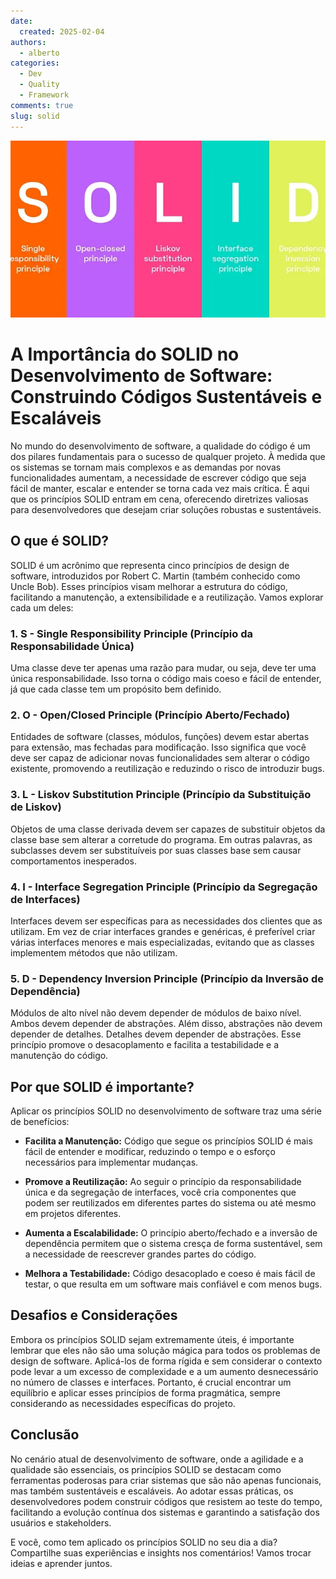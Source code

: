```yaml
---
date:
  created: 2025-02-04
authors:
  - alberto
categories:
  - Dev
  - Quality
  - Framework
comments: true
slug: solid
---
```


![SOLID](../../../images/blog/alberto/solid.png)

# A Importância do SOLID no Desenvolvimento de Software: Construindo Códigos Sustentáveis e Escaláveis

No mundo do desenvolvimento de software, a qualidade do código é um dos pilares fundamentais para o sucesso de qualquer projeto. À medida que os sistemas se tornam mais complexos e as demandas por novas funcionalidades aumentam, a necessidade de escrever código que seja fácil de manter, escalar e entender se torna cada vez mais crítica. É aqui que os princípios SOLID entram em cena, oferecendo diretrizes valiosas para desenvolvedores que desejam criar soluções robustas e sustentáveis.

<!-- more -->

 ## O que é SOLID?

SOLID é um acrônimo que representa cinco princípios de design de software, introduzidos por Robert C. Martin (também conhecido como Uncle Bob). Esses princípios visam melhorar a estrutura do código, facilitando a manutenção, a extensibilidade e a reutilização. Vamos explorar cada um deles:

### 1. S - Single Responsibility Principle (Princípio da Responsabilidade Única)

Uma classe deve ter apenas uma razão para mudar, ou seja, deve ter uma única responsabilidade. Isso torna o código mais coeso e fácil de entender, já que cada classe tem um propósito bem definido.

### 2. O - Open/Closed Principle (Princípio Aberto/Fechado)

Entidades de software (classes, módulos, funções) devem estar abertas para extensão, mas fechadas para modificação. Isso significa que você deve ser capaz de adicionar novas funcionalidades sem alterar o código existente, promovendo a reutilização e reduzindo o risco de introduzir bugs.

### 3. L - Liskov Substitution Principle (Princípio da Substituição de Liskov)

Objetos de uma classe derivada devem ser capazes de substituir objetos da classe base sem alterar a corretude do programa. Em outras palavras, as subclasses devem ser substituíveis por suas classes base sem causar comportamentos inesperados.

### 4. I - Interface Segregation Principle (Princípio da Segregação de Interfaces)

Interfaces devem ser específicas para as necessidades dos clientes que as utilizam. Em vez de criar interfaces grandes e genéricas, é preferível criar várias interfaces menores e mais especializadas, evitando que as classes implementem métodos que não utilizam.

### 5. D - Dependency Inversion Principle (Princípio da Inversão de Dependência)

Módulos de alto nível não devem depender de módulos de baixo nível. Ambos devem depender de abstrações. Além disso, abstrações não devem depender de detalhes. Detalhes devem depender de abstrações. Esse princípio promove o desacoplamento e facilita a testabilidade e a manutenção do código.

## Por que SOLID é importante?

Aplicar os princípios SOLID no desenvolvimento de software traz uma série de benefícios:

- **Facilita a Manutenção:** Código que segue os princípios SOLID é mais fácil de entender e modificar, reduzindo o tempo e o esforço necessários para implementar mudanças.

- **Promove a Reutilização:** Ao seguir o princípio da responsabilidade única e da segregação de interfaces, você cria componentes que podem ser reutilizados em diferentes partes do sistema ou até mesmo em projetos diferentes.

- **Aumenta a Escalabilidade:** O princípio aberto/fechado e a inversão de dependência permitem que o sistema cresça de forma sustentável, sem a necessidade de reescrever grandes partes do código.

- **Melhora a Testabilidade:** Código desacoplado e coeso é mais fácil de testar, o que resulta em um software mais confiável e com menos bugs.

## Desafios e Considerações

Embora os princípios SOLID sejam extremamente úteis, é importante lembrar que eles não são uma solução mágica para todos os problemas de design de software. Aplicá-los de forma rígida e sem considerar o contexto pode levar a um excesso de complexidade e a um aumento desnecessário no número de classes e interfaces. Portanto, é crucial encontrar um equilíbrio e aplicar esses princípios de forma pragmática, sempre considerando as necessidades específicas do projeto.

## Conclusão

No cenário atual de desenvolvimento de software, onde a agilidade e a qualidade são essenciais, os princípios SOLID se destacam como ferramentas poderosas para criar sistemas que são não apenas funcionais, mas também sustentáveis e escaláveis. Ao adotar essas práticas, os desenvolvedores podem construir códigos que resistem ao teste do tempo, facilitando a evolução contínua dos sistemas e garantindo a satisfação dos usuários e stakeholders.

E você, como tem aplicado os princípios SOLID no seu dia a dia? Compartilhe suas experiências e insights nos comentários! Vamos trocar ideias e aprender juntos. 
